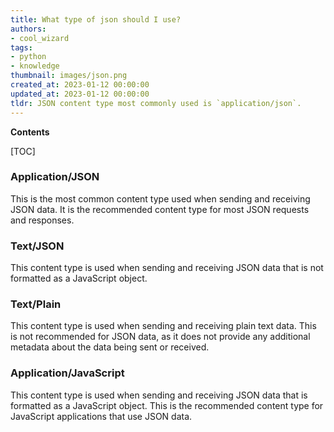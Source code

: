 ```yaml
---
title: What type of json should I use?
authors:
- cool_wizard
tags:
- python
- knowledge
thumbnail: images/json.png
created_at: 2023-01-12 00:00:00
updated_at: 2023-01-12 00:00:00
tldr: JSON content type most commonly used is `application/json`.
---
```


**Contents**

[TOC]

### Application/JSON
This is the most common content type used when sending and receiving JSON data. It is the recommended content type for most JSON requests and responses.

### Text/JSON
This content type is used when sending and receiving JSON data that is not formatted as a JavaScript object.

### Text/Plain
This content type is used when sending and receiving plain text data. This is not recommended for JSON data, as it does not provide any additional metadata about the data being sent or received.

### Application/JavaScript
This content type is used when sending and receiving JSON data that is formatted as a JavaScript object. This is the recommended content type for JavaScript applications that use JSON data.
